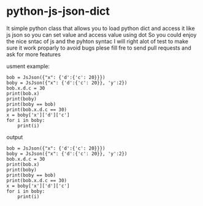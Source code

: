 # python-js-json-dict
It simple python class that allows you to load python dict and access it like js json so you can set value and access value using dot
So you could enjoy the nice sntac of js and the pyhton syntac 
I will right alot of test to make sure it work proparly to avoid bugs
plese fill fre to send pull requests and ask for more features 

usment example:
```
bob = JsJson({"x": {'d':{'c': 20}}})
boby = JsJson({"x": {'d':{'c': 20}}, 'y':2})
bob.x.d.c = 30
print(bob.x)
print(boby)
print(boby == bob)
print(bob.x.d.c == 30)
x = boby['x']['d']['c']
for i in boby:
    print(i)
```
output
```
bob = JsJson({"x": {'d':{'c': 20}}})
boby = JsJson({"x": {'d':{'c': 20}}, 'y':2})
bob.x.d.c = 30
print(bob.x)
print(boby)
print(boby == bob)
print(bob.x.d.c == 30)
x = boby['x']['d']['c']
for i in boby:
    print(i)
```
